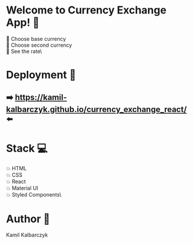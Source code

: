 # Welcome to Currency Exchange App! :currency_exchange:

:pushpin: Choose base currency\
:pushpin: Choose second currency\
:pushpin: See the rate\

# Deployment :rocket:

## :arrow_right: https://kamil-kalbarczyk.github.io/currency_exchange_react/ :arrow_left:

# Stack :computer:

:boom: HTML\
:boom: CSS\
:boom: React\
:boom: Material UI\
:boom: Styled Components\

# Author :boy:

Kamil Kalbarczyk
